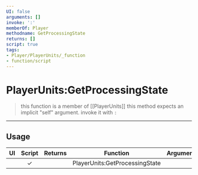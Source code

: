 ```yaml
---
UI: false
arguments: []
invoke: ':'
memberOf: Player
methodname: GetProcessingState
returns: []
script: true
tags:
- Player/PlayerUnits/_function
- function/script
---
```

# PlayerUnits:GetProcessingState
> this function is a member of [[PlayerUnits]]
> this method expects an implicit "self" argument. invoke it with `:`
-----
## Usage
|  UI | Script | Returns | Function | Arguments |
|:---:|:------:|-------:|:--------:|:---------|
| |✓||PlayerUnits:GetProcessingState||
